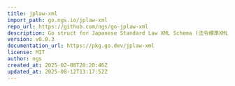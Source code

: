 ```yaml
---
title: jplaw-xml
import_path: go.ngs.io/jplaw-xml
repo_url: https://github.com/ngs/go-jplaw-xml
description: Go struct for Japanese Standard Law XML Schema (法令標準XMLスキーマ)
version: v0.0.3
documentation_url: https://pkg.go.dev/jplaw-xml
license: MIT
author: ngs
created_at: 2025-02-08T20:20:46Z
updated_at: 2025-08-12T13:17:52Z
---
```

